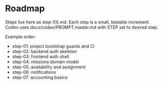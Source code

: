 # Roadmap

Steps live here as step-XX.md. Each step is a small, testable increment.
Codex uses docs/codex/PROMPT.master.md with STEP set to desired step.

Example order:
- step-01: project bootstrap guards and CI
- step-02: backend auth skeleton
- step-03: frontend auth shell
- step-04: missions domain model
- step-05: availability and assignment
- step-06: notifications
- step-07: accounting basics
